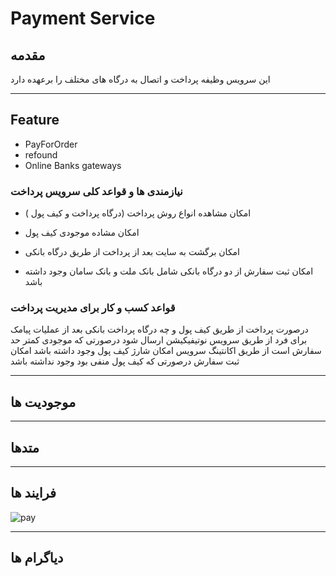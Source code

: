 # Payment Service

## مقدمه

این سرویس وظیفه پرداخت و اتصال به درگاه  های مختلف را برعهده دارد  

---

## Feature

- PayForOrder
- refound
- Online Banks  gateways

### نیازمندی ها و قواعد کلی سرویس پرداخت

- امکان مشاهده انواع روش پرداخت (درگاه پرداخت و کیف پول )

- امکان مشاده موجودی کیف پول
- امکان برگشت به سایت بعد از پرداخت از طریق درگاه بانکی
- امکان ثبت سفارش از دو درگاه بانکی شامل بانک ملت و بانک سامان وجود داشته باشد

### قواعد کسب و کار برای مدیریت پرداخت

درصورت پرداخت از طریق کیف پول و چه درگاه پرداخت بانکی بعد از عملیات پیامک برای فرد از طریق سرویس نوتیفیکیشن ارسال شود
درصورتی که موجودی کمتر حد سفارش است از طریق اکانتینگ سرویس امکان شارژ کیف پول وجود داشته باشد
امکان ثبت سفارش درصورتی که کیف پول منفی بود وجود نداشته باشد

---

## موجودیت ها

---

## متدها

---

## فرایند ها

![pay](imgs/pay.PNG)

---

## دیاگرام ها